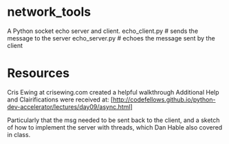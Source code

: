 network_tools
=============
A Python socket echo server and client.
  echo_client.py <msg>  \# sends the message to the server
  echo_server.py        \# echoes the message sent by the client

# Resources
Cris Ewing at crisewing.com created a helpful walkthrough
Additional Help and Clairifications were received at:
    [http://codefellows.github.io/python-dev-accelerator/lectures/day09/async.html]

  Particularly that the msg needed to be sent back to the client, and a sketch of how to implement the server with threads, which
  Dan Hable also covered in class.
